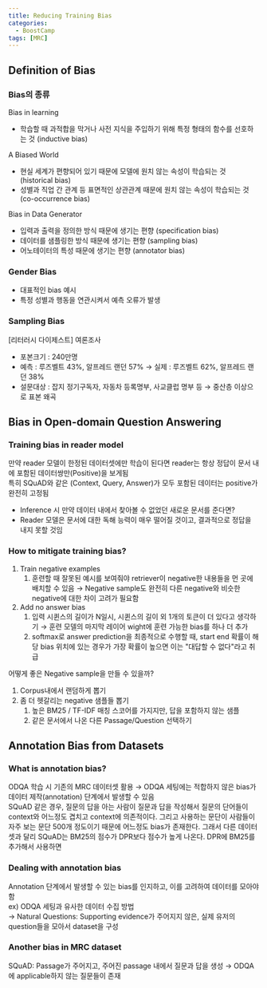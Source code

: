 ```yaml
---
title: Reducing Training Bias
categories:
  - BoostCamp
tags: [MRC]
---
```

## Definition of Bias

### Bias의 종류

Bias in learning

- 학습할 때 과적합을 막거나 사전 지식을 주입하기 위해 특정 형태의 함수를 선호하는 것 (inductive bias)

A Biased World

- 현실 세계가 편향되어 있기 때문에 모델에 원치 않는 속성이 학습되는 것 (historical bias)
- 성별과 직업 간 관계 등 표면적인 상관관계 때문에 원치 않는 속성이 학습되는 것 (co-occurrence bias)

Bias in Data Generator

- 입력과 출력을 정의한 방식 때문에 생기는 편향 (specification bias)
- 데이터를 샘플링한 방식 때문에 생기는 편향 (sampling bias)
- 어노테이터의 특성 때문에 생기는 편향 (annotator bias)

### Gender Bias

- 대표적인 bias 예시
- 특정 성별과 행동을 연관시켜서 예측 오류가 발생

### Sampling Bias

[리터러시 다이제스트] 여론조사  

- 포본크기 : 240만명
- 예측 : 루즈벨트 43%, 알프레드 랜던 57% → 실제 : 루즈벨트 62%, 알프레드 랜던 38%
- 설문대상 : 잡지 정기구독자, 자동차 등록명부, 사교클럽 명부 등 → 중산층 이상으로 표본 왜곡


## Bias in Open-domain Question Answering
### Training bias in reader model
만약 reader 모델이 한정된 데이터셋에만 학습이 된다면 reader는 항상 정답이 문서 내에 포함된 데이터쌍만(Positive)을 보게됨  
특히 SQuAD와 같은 (Context, Query, Answer)가 모두 포함된 데이터는 positive가 완전히 고정됨  
 
- Inference 시 만약 데이터 내에서 찾아볼 수 없었던 새로운 문서를 준다면?
- Reader 모델은 문서에 대한 독해 능력이 매우 떨어질 것이고, 결과적으로 정답을 내지 못할 것임

### How to mitigate training bias?

1. Train negative examples
    1. 훈련할 때 잘못된 예시를 보여줘야 retriever이 negative한 내용들을 먼 곳에 배치할 수 있음 → Negative sample도 완전히 다른 negative와 비슷한 negative에 대한 차이 고려가 필요함
2. Add no answer bias
    1. 입력 시퀸스의 길이가 N일시, 시퀸스의 길이 외 1개의 토큰이 더 있다고 생각하기 → 훈련 모델의 마지막 레이어 wight에 훈련 가능한 bias를 하나 더 추가
    2. softmax로 answer prediction을 최종적으로 수행할 때, start end 확률이 해당 bias 위치에 있는 경우가 가장 확률이 높으면 이는 "대답할 수 없다"라고 취급

어떻게 좋은 Negative sample을 만들 수 있을까?  

1. Corpus내에서 랜덤하게 뽑기
2. 좀 더 헷갈리는 negative 샘플들 뽑기
    1. 높은 BM25 / TF-IDF 매칭 스코어를 가지지만, 답을 포함하지 않는 샘플
    2. 같은 문서에서 나온 다른 Passage/Question 선택하기
    

## Annotation Bias from Datasets

### What is annotation bias?
ODQA 학습 시 기존의 MRC 데이터셋 활용 → ODQA 세팅에는 적합하지 않은 bias가 데이터 제작(annotation) 단계에서 발생할 수 있음  
SQuAD 같은 경우, 질문의 답을 아는 사람이 질문과 답을 작성해서 질문의 단어들이 context와 어느정도 겹치고 context에 의존적이다. 그리고 사용하는 문단이 사람들이 자주 보는 문단 500개 정도이기 때문에 어느정도 bias가 존재한다. 그래서 다른 데이터셋과 달리 SQuAD는 BM25의 점수가 DPR보다 점수가 높게 나온다. DPR에 BM25를 추가해서 사용하면 

### Dealing with annotation bias
Annotation 단계에서 발생할 수 있는 bias를 인지하고, 이를 고려하여 데이터를 모아야 함  
ex) ODQA 세팅과 유사한 데이터 수집 방법  
→ Natural Questions: Supporting  evidence가 주어지지 않은, 실제 유저의 question들을 모아서 dataset을 구성

### Another bias in MRC dataset
SQuAD: Passage가 주어지고, 주어진 passage 내에서 질문과 답을 생성 → ODQA에 applicable하지 않는 질문들이 존재